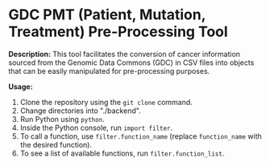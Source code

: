 # GDC PMT (Patient, Mutation, Treatment) Pre-Processing Tool

**Description:** This tool facilitates the conversion of cancer information sourced from the Genomic Data Commons (GDC) in CSV files into objects that can be easily manipulated for pre-processing purposes.

**Usage:**
1. Clone the repository using the `git clone` command.
2. Change directories into "./backend".
3. Run Python using `python`.
4. Inside the Python console, run `import filter`.
5. To call a function, use `filter.function_name` (replace `function_name` with the desired function).
6. To see a list of available functions, run `filter.function_list`.
